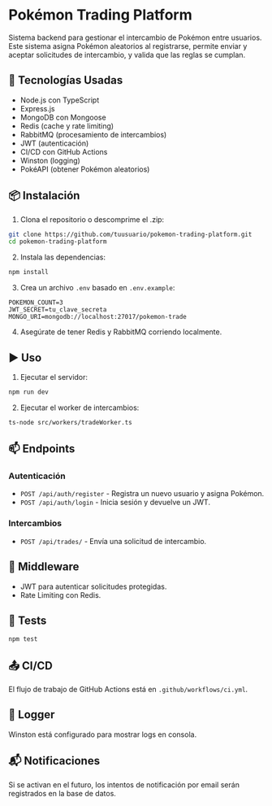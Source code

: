 # Pokémon Trading Platform

Sistema backend para gestionar el intercambio de Pokémon entre usuarios. Este sistema asigna Pokémon aleatorios al registrarse, permite enviar y aceptar solicitudes de intercambio, y valida que las reglas se cumplan.

## 🚀 Tecnologías Usadas

- Node.js con TypeScript
- Express.js
- MongoDB con Mongoose
- Redis (cache y rate limiting)
- RabbitMQ (procesamiento de intercambios)
- JWT (autenticación)
- CI/CD con GitHub Actions
- Winston (logging)
- PokéAPI (obtener Pokémon aleatorios)

## 📦 Instalación

1. Clona el repositorio o descomprime el .zip:

```bash
git clone https://github.com/tuusuario/pokemon-trading-platform.git
cd pokemon-trading-platform
```

2. Instala las dependencias:

```bash
npm install
```

3. Crea un archivo `.env` basado en `.env.example`:

```env
POKEMON_COUNT=3
JWT_SECRET=tu_clave_secreta
MONGO_URI=mongodb://localhost:27017/pokemon-trade
```

4. Asegúrate de tener Redis y RabbitMQ corriendo localmente.

## ▶️ Uso

1. Ejecutar el servidor:

```bash
npm run dev
```

2. Ejecutar el worker de intercambios:

```bash
ts-node src/workers/tradeWorker.ts
```

## 📫 Endpoints

### Autenticación

- `POST /api/auth/register` - Registra un nuevo usuario y asigna Pokémon.
- `POST /api/auth/login` - Inicia sesión y devuelve un JWT.

### Intercambios

- `POST /api/trades/` - Envía una solicitud de intercambio.

## 🔐 Middleware

- JWT para autenticar solicitudes protegidas.
- Rate Limiting con Redis.

## 🧪 Tests

```bash
npm test
```

## 📤 CI/CD

El flujo de trabajo de GitHub Actions está en `.github/workflows/ci.yml`.

## 🐛 Logger

Winston está configurado para mostrar logs en consola.

## 📬 Notificaciones

Si se activan en el futuro, los intentos de notificación por email serán registrados en la base de datos.



